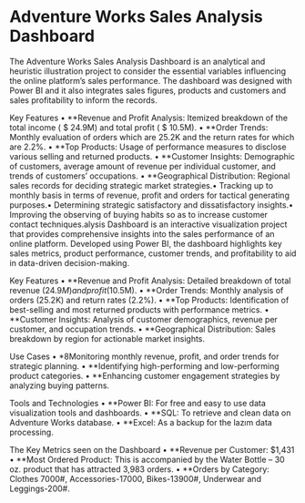 # Adventure Works Sales Analysis Dashboard
The Adventure Works Sales Analysis Dashboard is an analytical and heuristic illustration project to consider the essential variables influencing the online platform’s sales performance. The dashboard was designed with Power BI and it also integrates sales figures, products and customers and sales profitability to inform the records.

Key Features
	•	**Revenue and Profit Analysis: Itemized breakdown of the total income ( $ 24.9M) and total profit ( $ 10.5M).
	•	**Order Trends: Monthly evaluation of orders which are 25.2K and the return rates for which are 2.2%.
	•	**Top Products: Usage of performance measures to disclose various selling and returned products.
	•	**Customer Insights: Demographic of customers, average amount of revenue per individual customer, and trends of customers’ occupations.
	•	**Geographical Distribution: Regional sales records for deciding strategic market strategies.• Tracking up to monthly basis in terms of revenue, profit and orders for tactical generating purposes.• Determining strategic satisfactory and dissatisfactory insights.• Improving the observing of buying habits so as to increase customer contact techniques.alysis Dashboard is an interactive visualization project that provides comprehensive insights into the sales performance of an online platform. Developed using Power BI, the dashboard highlights key sales metrics, product performance, customer trends, and profitability to aid in data-driven decision-making.

Key Features
	•	**Revenue and Profit Analysis: Detailed breakdown of total revenue ($24.9M) and profit ($10.5M).
	•	**Order Trends: Monthly analysis of orders (25.2K) and return rates (2.2%).
	•	**Top Products: Identification of best-selling and most returned products with performance metrics.
	•	**Customer Insights: Analysis of customer demographics, revenue per customer, and occupation trends.
	•	**Geographical Distribution: Sales breakdown by region for actionable market insights.

Use Cases
	•	*8Monitoring monthly revenue, profit, and order trends for strategic planning.
	•	**Identifying high-performing and low-performing product categories.
	•	**Enhancing customer engagement strategies by analyzing buying patterns.

Tools and Technologies
	•	**Power BI: For free and easy to use data visualization tools and dashboards.
	•	**SQL: To retrieve and clean data on Adventure Works database.
	•	**Excel: As a backup for the lazım data processing.

The Key Metrics seen on the Dashboard
	•	**Revenue per Customer: $1,431
	•	**Most Ordered Product: This is accompanied by the Water Bottle – 30 oz. product that has attracted 3,983 orders.
	•	**Orders by Category: Clothes 7000#, Accessories-17000, Bikes-13900#, Underwear and Leggings-200#.
